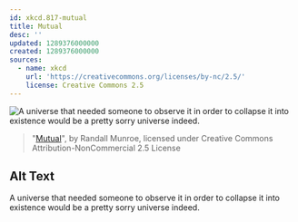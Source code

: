 ```yaml
---
id: xkcd.817-mutual
title: Mutual
desc: ''
updated: 1289376000000
created: 1289376000000
sources:
  - name: xkcd
    url: 'https://creativecommons.org/licenses/by-nc/2.5/'
    license: Creative Commons 2.5
---
```

![A universe that needed someone to observe it in order to collapse it into existence would be a pretty sorry universe indeed.](https://imgs.xkcd.com/comics/mutual.png)
> "[Mutual](https://xkcd.com/817/)", by Randall Munroe, licensed under Creative Commons Attribution-NonCommercial 2.5 License

## Alt Text
A universe that needed someone to observe it in order to collapse it into existence would be a pretty sorry universe indeed.

